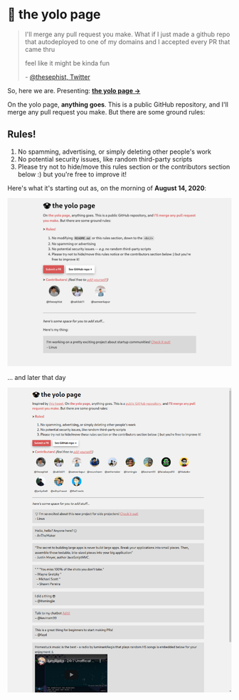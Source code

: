 # 🤡 the yolo page

>I'll merge any pull request you make.
>What if I just made a github repo that autodeployed to one of my domains and I accepted every PR that came thru
>
>feel like it might be kinda fun
>
>\- [@thesephist, Twitter](https://twitter.com/thesephist/status/1294105336731795456)

So, here we are. Presenting: **[the yolo page →](https://thesephist.github.io/yolo/)**

On the yolo page, **anything goes**. This is a public GitHub repository, and I'll merge any pull request you make. But there are some ground rules:

## Rules!

1. No spamming, advertising, or simply deleting other people's work
1. No potential security issues, like random third-party scripts
1. Please try not to hide/move this rules section or the contributors section below :) but you're free to improve it!

Here's what it's starting out as, on the morning of **August 14, 2020**:

![Screenshot as of Aug 14](img/screenshot.png)

... and later that day

![Screenshot as of later Aug 14](img/screenshot-2.png)
